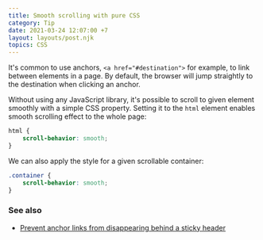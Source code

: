 ```yaml
---
title: Smooth scrolling with pure CSS
category: Tip
date: 2021-03-24 12:07:00 +7
layout: layouts/post.njk
topics: CSS
---
```


It's common to use anchors, `<a href="#destination">` for example, to link between elements in a page. By default, the browser will jump straightly to the destination when clicking an anchor.

Without using any JavaScript library, it's possible to scroll to given element smoothly with a simple CSS property. Setting it to the `html` element enables smooth scrolling effect to the whole page:

```css
html {
    scroll-behavior: smooth;
}
```

We can also apply the style for a given scrollable container:

```css
.container {
    scroll-behavior: smooth;
}
```

### See also

-   [Prevent anchor links from disappearing behind a sticky header](/prevent-anchor-links-from-disappearing-behind-a-sticky-header.html)
